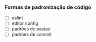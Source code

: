 ### Formas de padronização de código
- [ ] eslint
- [ ] editor config
- [ ] padrões de pastas
- [ ] padrões de commit
